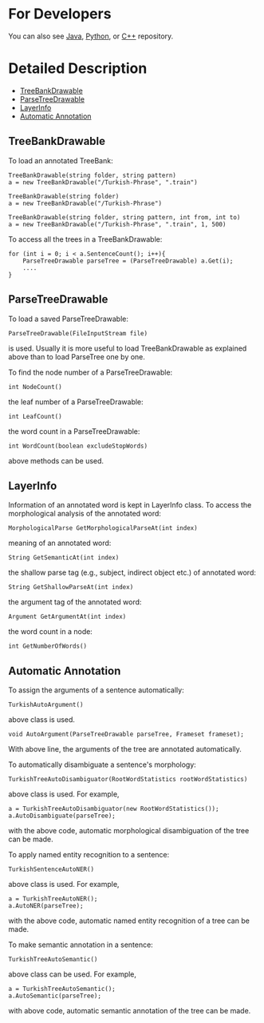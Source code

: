 For Developers
============
You can also see [Java](https://github.com/starlangsoftware/AnnotatedTree), [Python](https://github.com/starlangsoftware/AnnotatedTree-Py), or [C++](https://github.com/starlangsoftware/AnnotatedTree-CPP) repository.

Detailed Description
============

+ [TreeBankDrawable](#treebankdrawable)
+ [ParseTreeDrawable](#parsetreedrawable)
+ [LayerInfo](#layerinfo)
+ [Automatic Annotation](#automatic-annotation)

## TreeBankDrawable

To load an annotated TreeBank:

	TreeBankDrawable(string folder, string pattern)
	a = new TreeBankDrawable("/Turkish-Phrase", ".train")

	TreeBankDrawable(string folder)
	a = new TreeBankDrawable("/Turkish-Phrase")

	TreeBankDrawable(string folder, string pattern, int from, int to)
	a = new TreeBankDrawable("/Turkish-Phrase", ".train", 1, 500)

To access all the trees in a TreeBankDrawable:

	for (int i = 0; i < a.SentenceCount(); i++){
		ParseTreeDrawable parseTree = (ParseTreeDrawable) a.Get(i);
		....
	}

## ParseTreeDrawable

To load a saved ParseTreeDrawable:

	ParseTreeDrawable(FileInputStream file)
	
is used. Usually it is more useful to load TreeBankDrawable as explained above than to load ParseTree one by one.

To find the node number of a ParseTreeDrawable:

	int NodeCount()
	
the leaf number of a ParseTreeDrawable:

	int LeafCount()
	
the word count in a ParseTreeDrawable:

	int WordCount(boolean excludeStopWords)
	
above methods can be used.

## LayerInfo

Information of an annotated word is kept in LayerInfo class. To access the morphological analysis
of the annotated word:

	MorphologicalParse GetMorphologicalParseAt(int index)

meaning of an annotated word:

	String GetSemanticAt(int index)

the shallow parse tag (e.g., subject, indirect object etc.) of annotated word: 

	String GetShallowParseAt(int index)

the argument tag of the annotated word:

	Argument GetArgumentAt(int index)
	
the word count in a node:

	int GetNumberOfWords()

## Automatic Annotation

To assign the arguments of a sentence automatically:

	TurkishAutoArgument()

above class is used.

	void AutoArgument(ParseTreeDrawable parseTree, Frameset frameset);

With above line, the arguments of the tree are annotated automatically.

To automatically disambiguate a sentence's morphology:

	TurkishTreeAutoDisambiguator(RootWordStatistics rootWordStatistics)
								  
above class is used. For example,

	a = TurkishTreeAutoDisambiguator(new RootWordStatistics());
	a.AutoDisambiguate(parseTree);

with the above code, automatic morphological disambiguation of the tree can be made.

To apply named entity recognition to a sentence:

	TurkishSentenceAutoNER()

above class is used. For example,

	a = TurkishTreeAutoNER();
	a.AutoNER(parseTree);

with the above code, automatic named entity recognition of a tree can be made.

To make semantic annotation in a sentence:

	TurkishTreeAutoSemantic()

above class can be used. For example,

	a = TurkishTreeAutoSemantic();
	a.AutoSemantic(parseTree);

with above code, automatic semantic annotation of the tree can be made.
